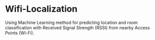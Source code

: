 # Wifi-Localization
Using Machine Learning method for predicting location and room classification with Received Signal Strength (RSSI) from nearby Access Points (Wi-Fi).
